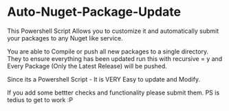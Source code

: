 # Auto-Nuget-Package-Update
This Powershell Script Allows you to customize it and automatically submit your packages to any Nuget like service.  

You are able to Compile or push all new packages to a single directory.  They to ensure everything has been updated run this with recursive = y and Every Package (Only the Latest Release) will be pushed.

Since its a Powershell Script - It is VERY Easy to update and Modify.

If you add some bettter checks and functionality please submit them.  PS is tedius to get to work :P
